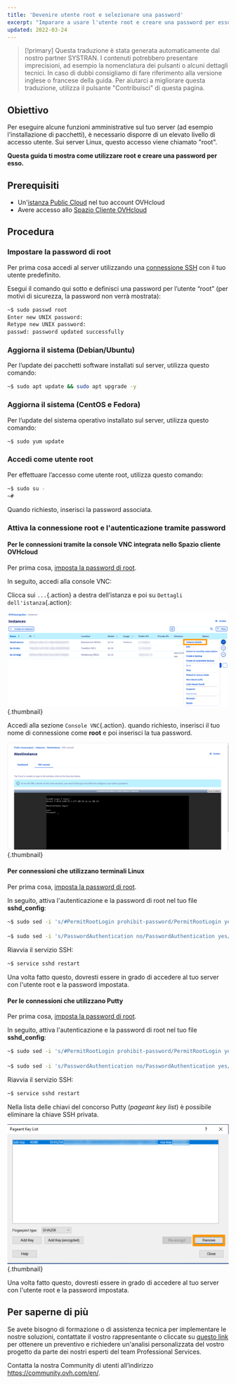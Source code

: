 ```yaml
---
title: 'Devenire utente root e selezionare una password'
excerpt: "Imparare a usare l'utente root e creare una password per esso"
updated: 2022-03-24
---
```


> [!primary]
> Questa traduzione è stata generata automaticamente dal nostro partner SYSTRAN. I contenuti potrebbero presentare imprecisioni, ad esempio la nomenclatura dei pulsanti o alcuni dettagli tecnici. In caso di dubbi consigliamo di fare riferimento alla versione inglese o francese della guida. Per aiutarci a migliorare questa traduzione, utilizza il pulsante "Contribuisci" di questa pagina.
>

## Obiettivo

Per eseguire alcune funzioni amministrative sul tuo server (ad esempio l'installazione di pacchetti), è necessario disporre di un elevato livello di accesso utente. Sui server Linux, questo accesso viene chiamato "root".

**Questa guida ti mostra come utilizzare root e creare una password per esso.**

## Prerequisiti

- Un'[istanza Public Cloud](/pages/public_cloud/compute/public-cloud-first-steps#step-3-crea-unistanza) nel tuo account OVHcloud
- Avere accesso allo [Spazio Cliente OVHcloud](https://www.ovh.com/auth/?action=gotomanager&from=https://www.ovh.it/&ovhSubsidiary=it)

## Procedura

### Impostare la password di root  <a name="settingtherootpassword"></a>

Per prima cosa accedi al server utilizzando una [connessione SSH](/pages/public_cloud/compute/public-cloud-first-steps#step-4-accedi-alla-tua-istanza) con il tuo utente predefinito.

Esegui il comando qui sotto e definisci una password per l’utente “root” (per motivi di sicurezza, la password non verrà mostrata):

```bash
~$ sudo passwd root
Enter new UNIX password:
Retype new UNIX password:
passwd: password updated successfully 
```

### Aggiorna il sistema (Debian/Ubuntu)

Per l’update dei pacchetti software installati sul server, utilizza questo comando:

```bash
~$ sudo apt update && sudo apt upgrade -y
```

### Aggiorna il sistema (CentOS e Fedora)

Per l’update del sistema operativo installato sul server, utilizza questo comando:

```bash
~$ sudo yum update
```

### Accedi come utente root

Per effettuare l’accesso come utente root, utilizza questo comando:

```bash
~$ sudo su -
~#
```

Quando richiesto, inserisci la password associata.

### Attiva la connessione root e l'autenticazione tramite password

#### Per le connessioni tramite la console VNC integrata nello Spazio cliente OVHcloud

Per prima cosa, [imposta la password di root](#settingtherootpassword).

In seguito, accedi alla console VNC:

Clicca sui `...`{.action} a destra dell’istanza e poi su `Dettagli dell'istanza`{.action}: 

![access instance](images/instancedetails.png){.thumbnail} 

Accedi alla sezione `Console VNC`{.action}. quando richiesto, inserisci il tuo nome di connessione come **root** e poi inserisci la tua password.

![vnc](images/vnc.png){.thumbnail} 

#### Per connessioni che utilizzano terminali Linux

Per prima cosa, [imposta la password di root](#settingtherootpassword).

In seguito, attiva l'autenticazione e la password di root nel tuo file **sshd_config**:

```bash
~$ sudo sed -i 's/#PermitRootLogin prohibit-password/PermitRootLogin yes/g' /etc/ssh/sshd_config

~$ sudo sed -i 's/PasswordAuthentication no/PasswordAuthentication yes/g' /etc/ssh/sshd_config
```

Riavvia il servizio SSH:

```bash
~$ service sshd restart
```

Una volta fatto questo, dovresti essere in grado di accedere al tuo server con l'utente root e la password impostata.

#### Per le connessioni che utilizzano Putty

Per prima cosa, [imposta la password di root](#settingtherootpassword).

In seguito, attiva l'autenticazione e la password di root nel tuo file **sshd_config**:

```bash
~$ sudo sed -i 's/#PermitRootLogin prohibit-password/PermitRootLogin yes/g' /etc/ssh/sshd_config

~$ sudo sed -i 's/PasswordAuthentication no/PasswordAuthentication yes/g' /etc/ssh/sshd_config
```

Riavvia il servizio SSH:

```bash
~$ service sshd restart
```

Nella lista delle chiavi del concorso Putty (*pageant key list*) è possibile eliminare la chiave SSH privata.

![remove private key](images/pageantkeylist.png){.thumbnail}

Una volta fatto questo, dovresti essere in grado di accedere al tuo server con l'utente root e la password impostata.

## Per saperne di più

Se avete bisogno di formazione o di assistenza tecnica per implementare le nostre soluzioni, contattate il vostro rappresentante o cliccate su [questo link](https://www.ovhcloud.com/it/professional-services/) per ottenere un preventivo e richiedere un'analisi personalizzata del vostro progetto da parte dei nostri esperti del team Professional Services.

Contatta la nostra Community di utenti all’indirizzo <https://community.ovh.com/en/>.